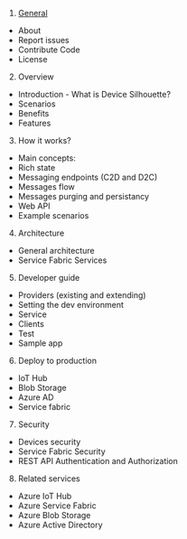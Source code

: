 1.	[General](../README.md)
 * About
 * Report issues
 * Contribute Code
 * License
2.	Overview
 * Introduction - What is Device Silhouette? 
 * Scenarios 
 * Benefits
 * Features 
3.	How it works?
 * Main concepts:
 * Rich state
 * Messaging endpoints (C2D and D2C)
 * Messages flow
 * Messages purging and persistancy 
 * Web API 
 * Example scenarios
4.	Architecture
 * General architecture
 * Service Fabric Services
5.	Developer guide
 * Providers (existing and extending)
 * Setting the dev environment
 * Service
 * Clients
 * Test 
 * Sample app
6.	Deploy to production
 * IoT Hub
 * Blob Storage
 * Azure AD
 * Service fabric
7.	Security
 * Devices security
 * Service Fabric Security
 * REST API Authentication and Authorization
8.	Related services
 * Azure IoT Hub
 * Azure Service Fabric
 * Azure Blob Storage
 * Azure Active Directory








